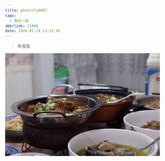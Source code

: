 ```yaml
---
title: photosfy0003
tags:
  - 每日一拍
abbrlink: 11066
date: 2020-01-24 13:32:45
---
```


> 年夜饭

<!--more-->

![](../imagesphotosfy0003/WechatIMG11.jpeg)

